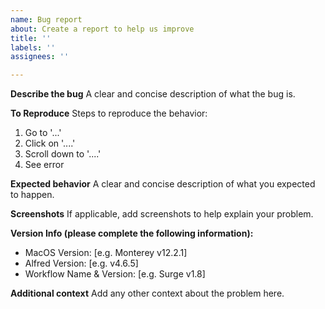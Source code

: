 ```yaml
---
name: Bug report
about: Create a report to help us improve
title: ''
labels: ''
assignees: ''

---
```


**Describe the bug**
A clear and concise description of what the bug is.

**To Reproduce**
Steps to reproduce the behavior:
1. Go to '...'
2. Click on '....'
3. Scroll down to '....'
4. See error

**Expected behavior**
A clear and concise description of what you expected to happen.

**Screenshots**
If applicable, add screenshots to help explain your problem.

**Version Info (please complete the following information):**
 - MacOS Version: [e.g. Monterey v12.2.1]
 - Alfred Version: [e.g. v4.6.5]
 - Workflow Name & Version: [e.g. Surge v1.8]

**Additional context**
Add any other context about the problem here.
